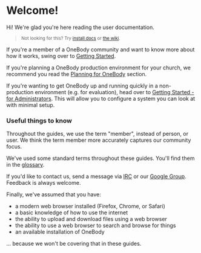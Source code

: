 # Welcome!

Hi! We're glad you're here reading the user documentation.

> <small> Not looking for this? Try [install docs](https://github.com/churchio/onebody/wiki/Installation) or [the wiki](https://github.com/churchio/onebody/wiki).</small>

If you're a member of a OneBody community and want to know more about how it works, swing over to [Getting Started](../getting_started/README.html).

If you're planning a OneBody production environment for your church, we recommend you read the [Planning for OneBody](../planning_for_installation/README.html) section.

If you're wanting to get OneBody up and running quickly in a non-production environment (e.g. for evaluation), head over to [Getting Started - for Administrators](../getting_started/for-administrators.html). This will allow you to configure a system you can look at with minimal setup.


### Useful things to know
Throughout the guides, we use the term "member", instead of person, or user. We think the term member more accurately captures our community focus.

We've used some standard terms throughout these guides. You'll find them in the [glossary](GLOSSARY.html).

If you'd like to contact us, send a message via  [IRC](https://webchat.freenode.net/?channels=#church.io) or our [Google Group](http://groups.google.com/group/churchio). Feedback is always welcome.

Finally, we've assumed that you have:
* a modern web browser installed (Firefox, Chrome, or Safari)
* a basic knowledge of how to use the internet
* the ability to upload and download files using a web browser
* the ability to use a web browser to search and browse for things
* an available installation of OneBody

... because we won't be covering that in these guides.
